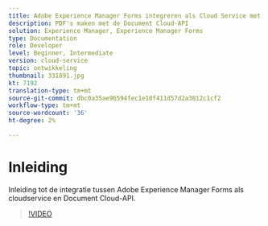 ```yaml
---
title: Adobe Experience Manager Forms integreren als Cloud Service met Document Cloud
description: PDF's maken met de Document Cloud-API
solution: Experience Manager, Experience Manager Forms
type: Documentation
role: Developer
level: Beginner, Intermediate
version: cloud-service
topic: ontwikkeling
thumbnail: 331891.jpg
kt: 7192
translation-type: tm+mt
source-git-commit: dbc0a35ae96594fec1e10f411d57d2a3812c1cf2
workflow-type: tm+mt
source-wordcount: '36'
ht-degree: 2%

---
```


# Inleiding

Inleiding tot de integratie tussen Adobe Experience Manager Forms als cloudservice en Document Cloud-API.

>[!VIDEO](https://video.tv.adobe.com/v/331891/?quality=12&learn=on)
